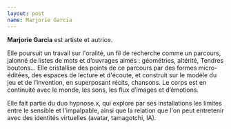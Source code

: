 ```yaml
---
layout: post
name: Marjorie Garcia
---
```

**Marjorie Garcia** est artiste et autrice. 

Elle poursuit un travail sur l'oralité, un fil de recherche comme un parcours, jalonné de listes de mots et d’ouvrages aimés : géométries, altérité, Tendres boutons... Elle cristallise des points de ce parcours par des formes micro-éditées, des espaces de lecture et d'écoute, et construit sur le modèle du jeu et de l’invention, en superposant récits, chansons. Le corps est en continuité avec le monde, les sons, les flux d’images et d’émotions.

Elle fait partie du duo hypnose.x, qui explore par ses installations les limites entre le sensible et l'impalpable, ainsi que la relation que l'on peut entretenir avec des identités virtuelles (avatar, tamagotchi, IA).
